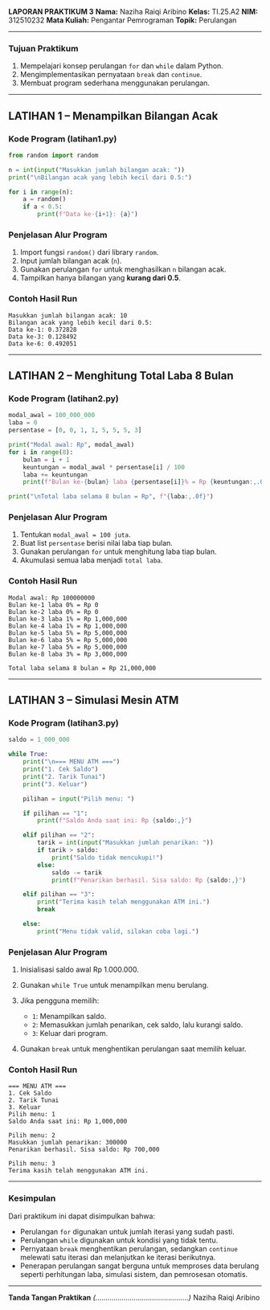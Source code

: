 **LAPORAN PRAKTIKUM 3**
**Nama:** Naziha Raiqi Aribino
**Kelas:** TI.25.A2
**NIM:** 312510232
**Mata Kuliah:** Pengantar Pemrograman
**Topik:** Perulangan

---

### **Tujuan Praktikum**

1. Mempelajari konsep perulangan `for` dan `while` dalam Python.
2. Mengimplementasikan pernyataan `break` dan `continue`.
3. Membuat program sederhana menggunakan perulangan.

---

## **LATIHAN 1 – Menampilkan Bilangan Acak**

### **Kode Program (latihan1.py)**

```python
from random import random

n = int(input("Masukkan jumlah bilangan acak: "))
print("\nBilangan acak yang lebih kecil dari 0.5:")

for i in range(n):
    a = random()
    if a < 0.5:
        print(f"Data ke-{i+1}: {a}")
```

### **Penjelasan Alur Program**

1. Import fungsi `random()` dari library `random`.
2. Input jumlah bilangan acak (`n`).
3. Gunakan perulangan `for` untuk menghasilkan `n` bilangan acak.
4. Tampilkan hanya bilangan yang **kurang dari 0.5**.

### **Contoh Hasil Run**

```
Masukkan jumlah bilangan acak: 10
Bilangan acak yang lebih kecil dari 0.5:
Data ke-1: 0.372828
Data ke-3: 0.128492
Data ke-6: 0.492051
```

---

## **LATIHAN 2 – Menghitung Total Laba 8 Bulan**

### **Kode Program (latihan2.py)**

```python
modal_awal = 100_000_000
laba = 0
persentase = [0, 0, 1, 1, 5, 5, 5, 3]

print("Modal awal: Rp", modal_awal)
for i in range(8):
    bulan = i + 1
    keuntungan = modal_awal * persentase[i] / 100
    laba += keuntungan
    print(f"Bulan ke-{bulan} laba {persentase[i]}% = Rp {keuntungan:,.0f}")

print("\nTotal laba selama 8 bulan = Rp", f"{laba:,.0f}")
```

### **Penjelasan Alur Program**

1. Tentukan `modal_awal = 100 juta`.
2. Buat list `persentase` berisi nilai laba tiap bulan.
3. Gunakan perulangan `for` untuk menghitung laba tiap bulan.
4. Akumulasi semua laba menjadi `total laba`.

### **Contoh Hasil Run**

```
Modal awal: Rp 100000000
Bulan ke-1 laba 0% = Rp 0
Bulan ke-2 laba 0% = Rp 0
Bulan ke-3 laba 1% = Rp 1,000,000
Bulan ke-4 laba 1% = Rp 1,000,000
Bulan ke-5 laba 5% = Rp 5,000,000
Bulan ke-6 laba 5% = Rp 5,000,000
Bulan ke-7 laba 5% = Rp 5,000,000
Bulan ke-8 laba 3% = Rp 3,000,000

Total laba selama 8 bulan = Rp 21,000,000
```

---

## **LATIHAN 3 – Simulasi Mesin ATM**

### **Kode Program (latihan3.py)**

```python
saldo = 1_000_000

while True:
    print("\n=== MENU ATM ===")
    print("1. Cek Saldo")
    print("2. Tarik Tunai")
    print("3. Keluar")

    pilihan = input("Pilih menu: ")

    if pilihan == "1":
        print(f"Saldo Anda saat ini: Rp {saldo:,}")

    elif pilihan == "2":
        tarik = int(input("Masukkan jumlah penarikan: "))
        if tarik > saldo:
            print("Saldo tidak mencukupi!")
        else:
            saldo -= tarik
            print(f"Penarikan berhasil. Sisa saldo: Rp {saldo:,}")

    elif pilihan == "3":
        print("Terima kasih telah menggunakan ATM ini.")
        break

    else:
        print("Menu tidak valid, silakan coba lagi.")
```

### **Penjelasan Alur Program**

1. Inisialisasi saldo awal Rp 1.000.000.
2. Gunakan `while True` untuk menampilkan menu berulang.
3. Jika pengguna memilih:

   * `1`: Menampilkan saldo.
   * `2`: Memasukkan jumlah penarikan, cek saldo, lalu kurangi saldo.
   * `3`: Keluar dari program.
4. Gunakan `break` untuk menghentikan perulangan saat memilih keluar.

### **Contoh Hasil Run**

```
=== MENU ATM ===
1. Cek Saldo
2. Tarik Tunai
3. Keluar
Pilih menu: 1
Saldo Anda saat ini: Rp 1,000,000

Pilih menu: 2
Masukkan jumlah penarikan: 300000
Penarikan berhasil. Sisa saldo: Rp 700,000

Pilih menu: 3
Terima kasih telah menggunakan ATM ini.
```

---

### **Kesimpulan**

Dari praktikum ini dapat disimpulkan bahwa:

* Perulangan `for` digunakan untuk jumlah iterasi yang sudah pasti.
* Perulangan `while` digunakan untuk kondisi yang tidak tentu.
* Pernyataan `break` menghentikan perulangan, sedangkan `continue` melewati satu iterasi dan melanjutkan ke iterasi berikutnya.
* Penerapan perulangan sangat berguna untuk memproses data berulang seperti perhitungan laba, simulasi sistem, dan pemrosesan otomatis.

---

**Tanda Tangan Praktikan**
*(..............................................)*
Naziha Raiqi Aribino
